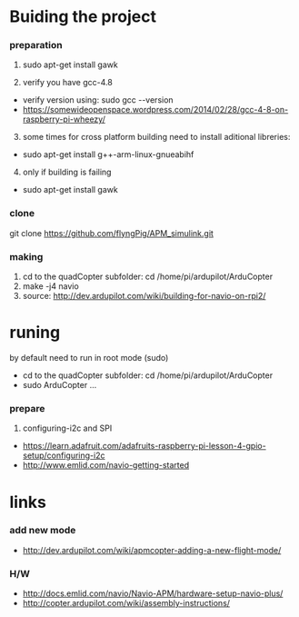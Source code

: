 # Buiding the project

### preparation
1. sudo apt-get install gawk

2. verify you have gcc-4.8
  - verify version using: sudo gcc --version
  - https://somewideopenspace.wordpress.com/2014/02/28/gcc-4-8-on-raspberry-pi-wheezy/

3. some times for cross platform building need to install aditional libreries:
  - sudo apt-get install g++-arm-linux-gnueabihf
  
4. only if building is failing
  - sudo apt-get install gawk

### clone
git clone https://github.com/flyngPig/APM_simulink.git

### making
1. cd to the quadCopter subfolder: cd /home/pi/ardupilot/ArduCopter
2. make -j4 navio
3. source: http://dev.ardupilot.com/wiki/building-for-navio-on-rpi2/


# runing

by default need to run in root mode (sudo)
- cd to the quadCopter subfolder: cd /home/pi/ardupilot/ArduCopter
- sudo ArduCopter ...

### prepare
1. configuring-i2c and SPI
  - https://learn.adafruit.com/adafruits-raspberry-pi-lesson-4-gpio-setup/configuring-i2c
  - http://www.emlid.com/navio-getting-started


# links

### add new mode
  - http://dev.ardupilot.com/wiki/apmcopter-adding-a-new-flight-mode/

### H/W
  - http://docs.emlid.com/navio/Navio-APM/hardware-setup-navio-plus/
  - http://copter.ardupilot.com/wiki/assembly-instructions/

